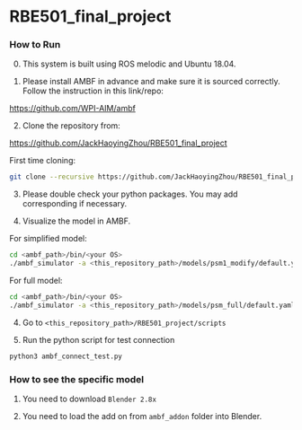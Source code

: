 # RBE501_final_project

### How to Run

0. This system is built using ROS melodic and Ubuntu 18.04.

1. Please install AMBF in advance and make sure it is sourced correctly. Follow the instruction in this link/repo:

https://github.com/WPI-AIM/ambf

2. Clone the repository from:

https://github.com/JackHaoyingZhou/RBE501_final_project

First time cloning:
```bash
git clone --recursive https://github.com/JackHaoyingZhou/RBE501_final_project.git
```

3. Please double check your python packages. You may add corresponding if necessary. 

4. Visualize the model in AMBF.

For simplified model:
```bash
cd <ambf_path>/bin/<your OS>
./ambf_simulator -a <this_repository_path>/models/psm1_modify/default.yaml
```

For full model:
```bash
cd <ambf_path>/bin/<your OS>
./ambf_simulator -a <this_repository_path>/models/psm_full/default.yaml
```

4. Go to `<this_repository_path>/RBE501_project/scripts`

6. Run the python script for test connection
```bash
python3 ambf_connect_test.py
```


### How to see the specific model

1. You need to download `Blender 2.8x`

2. You need to load the add on from `ambf_addon` folder into Blender.
